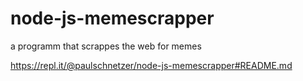 # node-js-memescrapper
a programm that scrappes the web for memes

https://repl.it/@paulschnetzer/node-js-memescrapper#README.md
